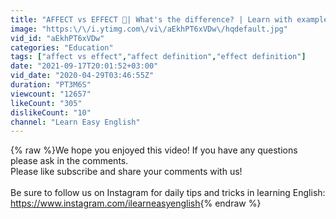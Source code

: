```yaml
---
title: "AFFECT vs EFFECT 🤔| What's the difference? | Learn with examples"
image: "https:\/\/i.ytimg.com\/vi\/aEkhPT6xVDw\/hqdefault.jpg"
vid_id: "aEkhPT6xVDw"
categories: "Education"
tags: ["affect vs effect","affect definition","effect definition"]
date: "2021-09-17T20:01:52+03:00"
vid_date: "2020-04-29T03:46:55Z"
duration: "PT3M6S"
viewcount: "12657"
likeCount: "305"
dislikeCount: "10"
channel: "Learn Easy English"
---
```

{% raw %}We hope you enjoyed this video! If you have any questions please ask in the comments.<br />Please like subscribe and share your comments with us!<br /><br />Be sure to follow us on Instagram for daily tips and tricks in learning English: <a rel="nofollow" target="blank" href="https://www.instagram.com/ilearneasyenglish">https://www.instagram.com/ilearneasyenglish</a>{% endraw %}
